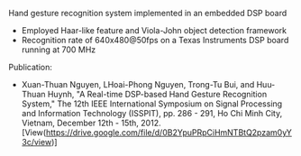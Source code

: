Hand gesture recognition system implemented in an embedded DSP board
- Employed Haar-like feature and Viola-John object detection framework
- Recognition rate of 640x480@50fps on a Texas Instruments DSP board running at 700 MHz

Publication:
- Xuan-Thuan Nguyen, LHoai-Phong Nguyen, Trong-Tu Bui, and Huu-Thuan Huynh, "A Real-time DSP-based Hand Gesture Recognition System," The 12th IEEE International Symposium on Signal Processing and Information Technology (ISSPIT), pp. 286 - 291, Ho Chi Minh City, Vietnam, December 12th - 15th, 2012. [View(https://drive.google.com/file/d/0B2YpuPRpCiHmNTBtQ2pzam0yY3c/view)]
